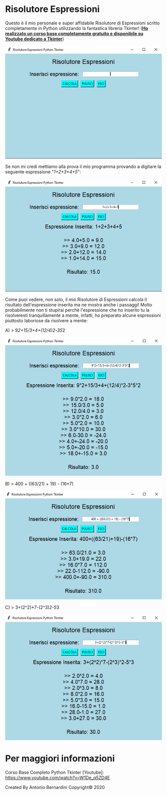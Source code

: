 # Risolutore Espressioni

Questo è il mio personale e super affidabile Risolutore di Espressioni scritto completamente in Python utilizzando la fantastica libreria Tkinter! (**[Ho realizzato un corso base completamente gratuito e disponibile su Youtube dedicato a Tkinter](https://www.youtube.com/watch?v=W1De_q5ZD4E)**)

![](images/1.PNG)

Se non mi credi mettiamo alla prova il mio programma provando a digitare la seguente espressione "_1+2+3+4+5_":

![](images/2.PNG)

Come puoi vedere, non solo, il mio Risolutore di Espressioni calcola il risultato dell'espressione inserita ma ne mostra anche i passaggi!
Molto probabilmente non ti stupirai perchè l'espressione che ho inserito tu la risolveresti tranquillamente a mente, infatti, ho preparato alcune espressioni piuttosto laboriose da risolvere a mente:

A) > 9*2+15/3+4+(12/4)*2-3*5*2

![](images/3.PNG)

B) > 400 + ((63/21) + 19) - (16*7)

![](images/4.PNG)

C) > 3+(2^2)*7-(2^3)*2-5*3

![](images/5.PNG)


# Per maggiori informazioni

Corso Base Completo Python Tkinter [Youtube]: https://www.youtube.com/watch?v=W1De_q5ZD4E

Created By Antonio Bernardini Copyright© 2020
